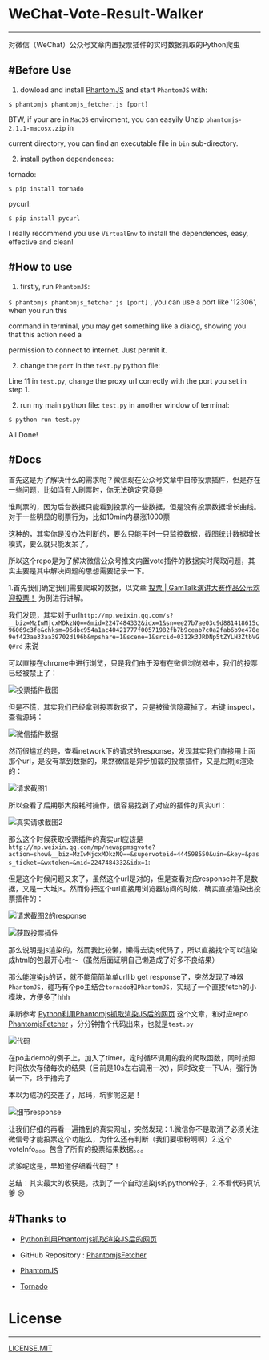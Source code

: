 # WeChat-Vote-Result-Walker
---------------------------

对微信（WeChat）公众号文章内置投票插件的实时数据抓取的Python爬虫


#Before Use
-----------

1. dowload and install [PhantomJS](http://phantomjs.org/download.html) and start `PhantomJS` with:

  `$ phantomjs phantomjs_fetcher.js [port]`

  BTW, if your are in `MacOS` enviroment, you can easyily Unzip `phantomjs-2.1.1-macosx.zip` in 

  current directory, you can find an executable file in `bin` sub-directory.


2. install python dependences:

  tornado:

  `$ pip install tornado`

  pycurl:

  `$ pip install pycurl`

  I really recommend you use `VirtualEnv` to install the dependences, easy, effective and clean!


#How to use
-----------
1. firstly, run `PhantomJS`:

  `$ phantomjs phantomjs_fetcher.js [port]` , you can use a port like '12306', when you run this 

  command in terminal, you may get something like a dialog, showing you that this action need a 

  permission to connect to internet. Just permit it.

2. change the `port` in the `test.py` python file:
  
  Line 11 in `test.py`, change the proxy url correctly with the port you set in step 1.

2. run my main python file: `test.py` in another window of terminal:

  `$ python run test.py`

  All Done!


#Docs
-----

首先这是为了解决什么的需求呢？微信现在公众号文章中自带投票插件，但是存在一些问题，比如当有人刷票时，你无法确定究竟是

谁刷票的，因为后台数据只能看到投票的一些数据，但是没有投票数据增长曲线。对于一些明显的刷票行为，比如10min内暴涨1000票

这种的，其实你是没办法判断的，要么只能平时一只监控数据，截图统计数据增长模式，要么就只能发呆了。

所以这个repo是为了解决微信公众号推文内置vote插件的数据实时爬取问题，其实主要是其中解决问题的思想需要记录一下。

1.首先我们确定我们需要爬取的数据，以文章 [投票 | GamTalk演讲大赛作品公示欢迎投票！](http://mp.weixin.qq.com/s?__biz=MzIwMjcxMDkzNQ==&mid=2247484332&idx=1&sn=ee27b7ae03c9d881418615c96069c3fe&chksm=96dbc954a1ac40421777f00571982fb7b9ceab7c0a2fab6b9e470e9ef423ae33aa39702d196b&mpshare=1&scene=1&srcid=0312k3JRDNp5tZYLH3ZtbVGQ#rd) 为例进行讲解。

我们发现，其实对于url`http://mp.weixin.qq.com/s?__biz=MzIwMjcxMDkzNQ==&mid=2247484332&idx=1&sn=ee27b7ae03c9d881418615c96069c3fe&chksm=96dbc954a1ac40421777f00571982fb7b9ceab7c0a2fab6b9e470e9ef423ae33aa39702d196b&mpshare=1&scene=1&srcid=0312k3JRDNp5tZYLH3ZtbVGQ#rd` 来说

可以直接在chrome中进行浏览，只是我们由于没有在微信浏览器中，我们的投票已经被禁止了：

![投票插件截图](https://github.com/BigDipper7/WeChat-Vote-Result-Walker/raw/master/doc/ss1.png)

但是不慌，其实我们已经拿到投票数据了，只是被微信隐藏掉了。右键 inspect，查看源码：

![微信插件数据](https://github.com/BigDipper7/WeChat-Vote-Result-Walker/raw/master/doc/ss2.png)

然而很尴尬的是，查看network下的请求的response，发现其实我们直接用上面那个url，是没有拿到数据的，果然微信是异步加载的投票插件，又是后期js渲染的：

![请求截图1](https://github.com/BigDipper7/WeChat-Vote-Result-Walker/raw/master/doc/ss3.png)

所以查看了后期那大段耗时操作，很容易找到了对应的插件的真实url：

![真实请求截图2](https://github.com/BigDipper7/WeChat-Vote-Result-Walker/raw/master/doc/ss4.png)

那么这个时候获取投票插件的真实url应该是`http://mp.weixin.qq.com/mp/newappmsgvote?action=show&__biz=MzIwMjcxMDkzNQ==&supervoteid=444598550&uin=&key=&pass_ticket=&wxtoken=&mid=2247484332&idx=1`:

但是这个时候问题又来了，虽然这个url是对的，但是查看对应response并不是数据，又是一大堆js。然而你把这个url直接用浏览器访问的时候，确实直接渲染出投票插件的：

![请求截图2的response](https://github.com/BigDipper7/WeChat-Vote-Result-Walker/raw/master/doc/ss5.png)

![获取投票插件](https://github.com/BigDipper7/WeChat-Vote-Result-Walker/raw/master/doc/ss6.png)

那么说明是js渲染的，然而我比较懒，懒得去读js代码了，所以直接找个可以渲染成html的包最开心啦～（虽然后面证明自己懒造成了好多不良结果）

那么能渲染js的话，就不能简简单单urllib get response了，突然发现了神器`PhantomJS`，碰巧有个po主结合`tornado`和`PhantomJS`，实现了一个直接fetch的小模块，方便多了hhh

果断参考 [Python利用Phantomjs抓取渲染JS后的网页](http://guoze.me/2015/01/19/python-phantomjs-crawler/) 这个文章，和对应repo [PhantomjsFetcher](https://github.com/2shou/PhantomjsFetcher) ，分分钟撸个代码出来，也就是`test.py`

![代码](https://github.com/BigDipper7/WeChat-Vote-Result-Walker/raw/master/doc/ss7.png)

在po主demo的例子上，加入了timer，定时循环调用的我的爬取函数，同时按照时间依次存储每次的结果（目前是10s左右调用一次），同时改变一下UA，强行伪装一下，终于撸完了

本以为成功的交差了，尼玛，坑爹呢这是！

![细节response](https://github.com/BigDipper7/WeChat-Vote-Result-Walker/raw/master/doc/ss8.png)

让我们仔细的再看一遍撸到的真实网址，突然发现：1.微信你不是取消了必须关注微信号才能投票这个功能么，为什么还有判断（我们要吸粉啊啊）2.这个voteInfo。。。包含了所有的投票结果数据。。。

坑爹呢这是，早知道仔细看代码了！

总结：其实最大的收获是，找到了一个自动渲染js的python轮子，2.不看代码真坑爹 😢


#Thanks to
----------

- [Python利用Phantomjs抓取渲染JS后的网页](http://guoze.me/2015/01/19/python-phantomjs-crawler/)

- GitHub Repository : [PhantomjsFetcher](https://github.com/2shou/PhantomjsFetcher)

- [PhantomJS](http://phantomjs.org/download.html)

- [Tornado](https://github.com/tornadoweb/tornado)


# License
---------

[LICENSE.MIT](https://github.com/BigDipper7/WeChat-Vote-Result-Walker/blob/master/LICENSE)